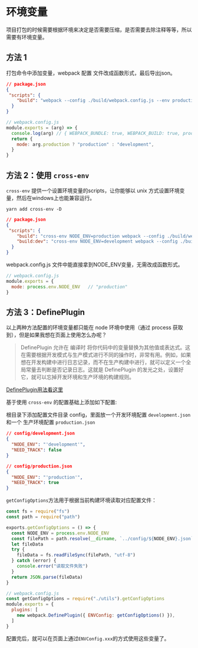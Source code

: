 # 环境变量

项目打包的时候需要根据环境来决定是否需要压缩，是否需要去除注释等等，所以需要有环境变量。

## 方法 1

打包命令中添加变量，webpack 配置 文件改成函数形式，最后导出json。
```json
// package.json
{
 "scripts": {
    "build": "webpack --config ./build/webpack.config.js --env production=true"
  }
}
```
```js
// webpack.config.js
module.exports = (arg) => {
  console.log(arg) // { WEBPACK_BUNDLE: true, WEBPACK_BUILD: true, production: 'true' }
  return {
    mode: arg.production ? "production" : "development",
  }
}
```


## 方法 2：使用 `cross-env`

`cross-env` 提供一个设置环境变量的scripts，让你能够以 unix 方式设置环境变量，然后在windows上也能兼容运行。

`yarn add cross-env -D`

```json
// package.json
{
 "scripts": {
    "build": "cross-env NODE_ENV=production webpack --config ./build/webpack.config.js",
    "build:dev": "cross-env NODE_ENV=development webpack --config ./build/webpack.config.js",
  }
}
```
webpack.config.js 文件中能直接拿到NODE_ENV变量，无需改成函数形式。
```js
// webpack.config.js
module.exports = {
  mode: process.env.NODE_ENV   // "production"
}
```

## 方法 3：DefinePlugin

以上两种方法配置的环境变量都只能在 node 环境中使用（通过 process 获取到），但是如果我想在页面上使用怎么办呢？

> DefinePlugin 允许在 编译时 将你代码中的变量替换为其他值或表达式。这在需要根据开发模式与生产模式进行不同的操作时，非常有用。例如，如果想在开发构建中进行日志记录，而不在生产构建中进行，就可以定义一个全局常量去判断是否记录日志。这就是 DefinePlugin 的发光之处，设置好它，就可以忘掉开发环境和生产环境的构建规则。

[DefinePlugin用法看这里](https://webpack.docschina.org/plugins/define-plugin#root)

基于使用 `cross-env` 的配置基础上添加如下配置:

根目录下添加配置文件目录 config，里面放一个开发环境配置 `development.json` 和一个 生产环境配置 `production.json`
```json
// config/development.json
{
  "NODE_ENV": "'development'",
  "NEED_TRACK": false
}
```

```json
// config/production.json
{
  "NODE_ENV": "'production'",
  "NEED_TRACK": true
}
```

`getConfigOptions`方法用于根据当前构建环境读取对应配置文件：
```js
const fs = require("fs")
const path = require("path")

exports.getConfigOptions = () => {
  const NODE_ENV = process.env.NODE_ENV
  const filePath = path.resolve(__dirname, `../config/${NODE_ENV}.json`)
  let fileData
  try {
    fileData = fs.readFileSync(filePath, "utf-8")
  } catch (error) {
    console.error("读取文件失败")
  }
  return JSON.parse(fileData)
}
```

```js
// webpack.config.js
const getConfigOptions = require("./utils").getConfigOptions
module.exports = {
  plugins: [
    new webpack.DefinePlugin({ ENVConfig: getConfigOptions() }),
  ]
}
```
配置完后，就可以在页面上通过`ENVConfig.xxx`的方式使用这些变量了。
